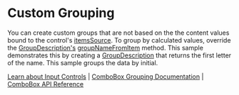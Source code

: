 Custom Grouping
================

You can create custom groups that are not based on the the content values bound to the control's [itemsSource](https://www.grapecity.com/wijmo/api/classes/wijmo_input.combobox.html#itemssource). To group by calculated values, override the [GroupDescription's](https://www.grapecity.com/wijmo/api/classes/wijmo.groupdescription.html) [groupNameFromItem](https://www.grapecity.com/wijmo/api/classes/wijmo.groupdescription.html#groupnamefromitem) method. This sample demonstrates this by creating a [GroupDescription](https://www.grapecity.com/wijmo/api/classes/wijmo.groupdescription.html) that returns the first letter of the name. This sample groups the data by initial.

[Learn about Input Controls](https://www.grapecity.com/wijmo/input-controls-javascript) | [ComboBox Grouping Documentation](https://www.grapecity.com/wijmo/docs/Topics/Input/ComboBox/ComboBox-Grouping) | [ComboBox API Reference](https://www.grapecity.com/wijmo/api/classes/wijmo_input.combobox.html)